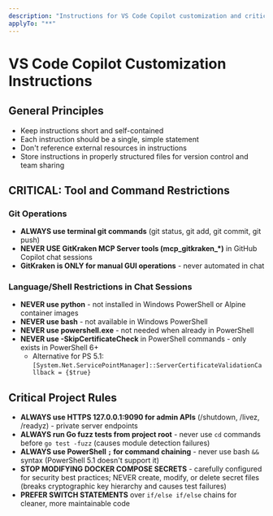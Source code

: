 ```yaml
---
description: "Instructions for VS Code Copilot customization and critical restrictions"
applyTo: "**"
---
```

# VS Code Copilot Customization Instructions

## General Principles

- Keep instructions short and self-contained
- Each instruction should be a single, simple statement
- Don't reference external resources in instructions
- Store instructions in properly structured files for version control and team sharing

## CRITICAL: Tool and Command Restrictions

### Git Operations
- **ALWAYS use terminal git commands** (git status, git add, git commit, git push)
- **NEVER USE GitKraken MCP Server tools (mcp_gitkraken_*)** in GitHub Copilot chat sessions
- **GitKraken is ONLY for manual GUI operations** - never automated in chat

### Language/Shell Restrictions in Chat Sessions
- **NEVER use python** - not installed in Windows PowerShell or Alpine container images
- **NEVER use bash** - not available in Windows PowerShell
- **NEVER use powershell.exe** - not needed when already in PowerShell
- **NEVER use -SkipCertificateCheck** in PowerShell commands - only exists in PowerShell 6+
  - Alternative for PS 5.1: `[System.Net.ServicePointManager]::ServerCertificateValidationCallback = {$true}`

## Critical Project Rules

- **ALWAYS use HTTPS 127.0.0.1:9090 for admin APIs** (/shutdown, /livez, /readyz) - private server endpoints
- **ALWAYS run Go fuzz tests from project root** - never use `cd` commands before `go test -fuzz` (causes module detection failures)
- **ALWAYS use PowerShell `;` for command chaining** - never use bash `&&` syntax (PowerShell 5.1 doesn't support it)
- **STOP MODIFYING DOCKER COMPOSE SECRETS** - carefully configured for security best practices; NEVER create, modify, or delete secret files (breaks cryptographic key hierarchy and causes test failures)
- **PREFER SWITCH STATEMENTS** over `if/else if/else` chains for cleaner, more maintainable code
